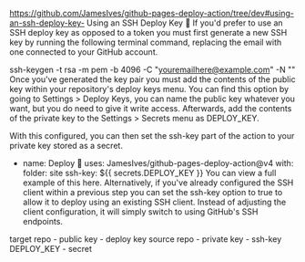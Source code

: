 https://github.com/JamesIves/github-pages-deploy-action/tree/dev#using-an-ssh-deploy-key-
Using an SSH Deploy Key 🔑
If you'd prefer to use an SSH deploy key as opposed to a token you must first generate a new SSH key by running the following terminal command, replacing the email with one connected to your GitHub account.

ssh-keygen -t rsa -m pem -b 4096 -C "youremailhere@example.com" -N ""
Once you've generated the key pair you must add the contents of the public key within your repository's deploy keys menu. You can find this option by going to Settings > Deploy Keys, you can name the public key whatever you want, but you do need to give it write access. Afterwards, add the contents of the private key to the Settings > Secrets menu as DEPLOY_KEY.

With this configured, you can then set the ssh-key part of the action to your private key stored as a secret.

- name: Deploy 🚀
  uses: JamesIves/github-pages-deploy-action@v4
  with:
    folder: site
    ssh-key: ${{ secrets.DEPLOY_KEY }}
You can view a full example of this here.
Alternatively, if you've already configured the SSH client within a previous step you can set the ssh-key option to true to allow it to deploy using an existing SSH client. Instead of adjusting the client configuration, it will simply switch to using GitHub's SSH endpoints.


target repo - public key - deploy key
source repo - private key - ssh-key DEPLOY_KEY - secret